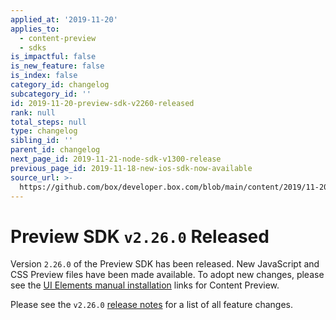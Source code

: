 ```yaml
---
applied_at: '2019-11-20'
applies_to:
  - content-preview
  - sdks
is_impactful: false
is_new_feature: false
is_index: false
category_id: changelog
subcategory_id: ''
id: 2019-11-20-preview-sdk-v2260-released
rank: null
total_steps: null
type: changelog
sibling_id: ''
parent_id: changelog
next_page_id: 2019-11-21-node-sdk-v1300-release
previous_page_id: 2019-11-18-new-ios-sdk-now-available
source_url: >-
  https://github.com/box/developer.box.com/blob/main/content/2019/11-20-preview-sdk-v2260-released.md
---
```

# Preview SDK `v2.26.0` Released

Version `2.26.0` of the Preview SDK has been released. New JavaScript and CSS
Preview files have been made available. To adopt new changes, please see the
[UI Elements manual installation][ui-elements-manual-install] links for Content
Preview.

Please see the `v2.26.0` [release notes][preview-2.26-release-notes] for a list
of all feature changes.

[ui-elements-manual-install]: g://embed/ui-elements/installation/#manual-installation
[preview-2.26-release-notes]: https://github.com/box/box-content-preview/releases/tag/v2.26.0